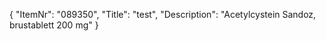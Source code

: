 {
  "ItemNr": "089350",
  "Title": "test",
  "Description": "Acetylcystein Sandoz, brustablett 200 mg"
}